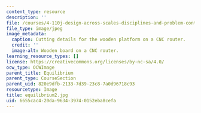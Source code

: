 ```yaml
---
content_type: resource
description: ''
file: /courses/4-110j-design-across-scales-disciplines-and-problem-contexts-spring-2013/6655cac420da963439740152eba8cefa_equilibrium2.jpg
file_type: image/jpeg
image_metadata:
  caption: Cutting details for the wooden platform on a CNC router.
  credit: ''
  image-alt: Wooden board on a CNC router.
learning_resource_types: []
license: https://creativecommons.org/licenses/by-nc-sa/4.0/
ocw_type: OCWImage
parent_title: Equilibrium
parent_type: CourseSection
parent_uid: 820e9dfb-2133-7d39-23c8-7a0d96718c93
resourcetype: Image
title: equilibrium2.jpg
uid: 6655cac4-20da-9634-3974-0152eba8cefa
---
```

